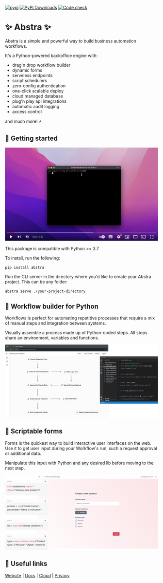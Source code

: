[![pypi](https://img.shields.io/pypi/v/abstra.svg)](https://pypi.python.org/pypi/abstra)
[![PyPI Downloads](https://img.shields.io/pypi/dm/abstra.svg)](https://pypi.org/project/abstra/)
[![Code check](https://github.com/abstra-app/abstra-lib/actions/workflows/code_check.yml/badge.svg)](https://github.com/abstra-app/abstra-lib/actions/workflows/code_check.yml)
# ✨ Abstra ✨

Abstra is a simple and powerful way to build business automation workflows.

It's a Python-powered backoffice engine with:
- drag'n drop workflow builder
- dynamic forms
- serveless endpoints
- script schedulers
- zero-config authentication
- one-click scalable deploy
- cloud managed database
- plug'n play api integrations
- automatic audit logging
- access control

and much more! ⚡️

## 🚦 Getting started

[![](./images/getting-started.png)](https://youtu.be/kkTRU8PS8cg)

This package is compatible with Python >= 3.7

To install, run the following:

```
pip install abstra
```

Run the CLI server in the directory where you'd like to create your Abstra project. This can be any folder: 

```
abstra serve ./your-project-directory
```

## 🧩 Workflow builder for Python

Workflows is perfect for automating repetitive processes that require a mix of manual steps and integration between systems.

Visually assemble a process made up of Python-coded steps. All steps share an environment, variables and functions.

![](./images/workflows.png)

## 📝 Scriptable forms

Forms is the quickest way to build interactive user interfaces on the web. Use it to get user input during your Workflow's run, such a request approval or additional data.

Manipulate this input with Python and any desired lib before moving to the next step.

![](./images/forms.png)

## 🛟 Useful links

[Website](https://abstra.io) | [Docs](https://docs.abstra.io) | [Cloud](https://cloud.abstra.io) | [Privacy](./PRIVACY.md)